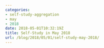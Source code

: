 ```yaml
---
categories:
- self-study-aggregation
- may
- 2018
date: 2018-05-01T10:32:19Z
title: Self-Study in May 2018
url: /blog/2018/05/01/self-study-may-2018/
---
```


